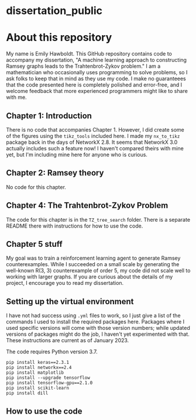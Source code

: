 # dissertation_public
# About this repository
My name is Emily Hawboldt. This GitHub repository contains code to accompany my dissertation, "A machine learning approach to constructing Ramsey graphs leads to the Trahtenbrot-Zykov problem." I am a mathematician who occasionally uses programming to solve problems, so I ask folks to keep that in mind as they use my code. I make no guaranteees that the code presented here is completely polished and error-free, and I welcome feedback that more experienced programmers might like to share with me. 

## Chapter 1: Introduction
There is no code that accompanies Chapter 1. However, I did create some of the figures using the `tikz_tools` included here. I made my `nx_to_tikz` package back in the days of NetworkX 2.8. It seems that NetworkX 3.0 actually includes such a feature now! I haven't compared theirs with mine yet, but I'm including mine here for anyone who is curious.

## Chapter 2: Ramsey theory
No code for this chapter.

## Chapter 4: The Trahtenbrot-Zykov Problem
The code for this chapter is in the `TZ_tree_search` folder. There is a separate README there with instructions for how to use the code.

## Chapter 5 stuff

My goal was to train a reinforcement learning agent to generate Ramsey counterexamples. While I succeeded on a small scale by generating the well-known R(3, 3) counterexample of order 5, my code did not scale well to working with larger graphs. If you are curious about the details of my project, I encourage you to read my dissertation.

## Setting up the virtual environment
I have not had success using `.yml` files to work, so I just give a list of the commands I used to install the required packages here. Packages where I used specific versions will come with those version numbers; while updated versions of packages might do the job, I haven't yet experimented with that. These instructions are current as of January 2023.

The code requires Python version 3.7.

```
pip install keras==2.3.1
pip install networkx==2.4
pip install matplotlib
pip install --upgrade tensorflow
pip install tensorflow-gpu==2.1.0
pip install scikit-learn
pip install dill
```
## How to use the code
